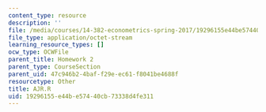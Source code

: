 ```yaml
---
content_type: resource
description: ''
file: /media/courses/14-382-econometrics-spring-2017/19296155e44be57440cb73338d4fe311_AJR.R
file_type: application/octet-stream
learning_resource_types: []
ocw_type: OCWFile
parent_title: Homework 2
parent_type: CourseSection
parent_uid: 47c946b2-4baf-f29e-ec61-f8041be4688f
resourcetype: Other
title: AJR.R
uid: 19296155-e44b-e574-40cb-73338d4fe311
---
```

